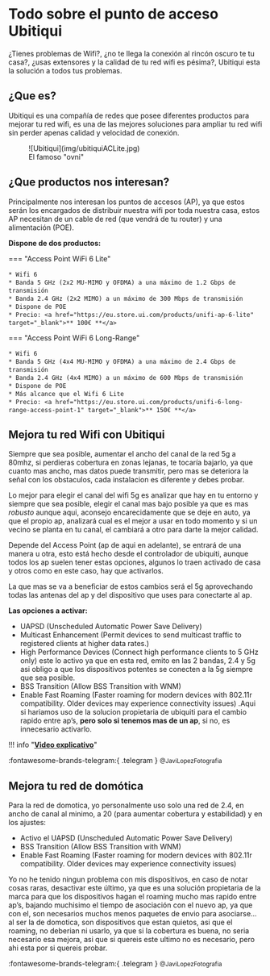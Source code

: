 # Todo sobre el punto de acceso Ubitiqui

¿Tienes problemas de Wifi?, ¿no te llega la conexión al rincón oscuro te tu casa?, ¿usas extensores y la calidad de tu red wifi es pésima?, Ubitiqui esta la solución a todos tus problemas.

## ¿Que es?

Ubitiqui es una compañía de redes que posee diferentes productos para mejorar tu red wifi, es una de las mejores soluciones para ampliar tu red wifi sin perder apenas calidad y velocidad de conexión.

<figure markdown> 
  ![Ubitiqui](img/ubitiquiACLite.jpg)
  <figcaption>El famoso "ovni"</figcaption>
</figure>

## ¿Que productos nos interesan?

Principalmente nos interesan los puntos de accesos (AP), ya que estos serán los encargados de distribuir nuestra wifi por toda nuestra casa, estos AP necesitan de un cable de red (que vendrá de tu router) y una alimentación (POE).

**Dispone de dos productos:**

=== "Access Point WiFi 6 Lite"

    * Wifi 6
    * Banda 5 GHz (2x2 MU-MIMO y OFDMA) a una máximo de 1.2 Gbps de transmisión
    * Banda 2.4 GHz (2x2 MIMO) a un máximo de 300 Mbps de transmisión
    * Dispone de POE
    * Precio: <a href="https://eu.store.ui.com/products/unifi-ap-6-lite" target="_blank">** 100€ **</a>
    
=== "Access Point WiFi 6 Long-Range"

    * Wifi 6
    * Banda 5 GHz (4x4 MU-MIMO y OFDMA) a una máximo de 2.4 Gbps de transmisión
    * Banda 2.4 GHz (4x4 MIMO) a un máximo de 600 Mbps de transmisión
    * Dispone de POE
    * Más alcance que el Wifi 6 Lite
    * Precio: <a href="https://eu.store.ui.com/products/unifi-6-long-range-access-point-1" target="_blank">** 150€ **</a>

## Mejora tu red Wifi con Ubitiqui

Siempre que sea posible, aumentar el ancho del canal de la red 5g a 80mhz, si perdieras cobertura en zonas lejanas, te tocaría bajarlo, ya que cuanto mas ancho, mas datos puede transmitir, pero mas se deteriora la señal con los obstaculos, cada instalacion es diferente y debes probar.

Lo mejor para elegir el canal del wifi 5g es analizar que hay en tu entorno y siempre que sea posible, elegir el canal mas bajo posible ya que es mas *robusto* aunque aqui, aconsejo encarecidamente que se deje en auto, ya que el propio ap, analizará cual es el mejor a usar en todo momento y si un vecino se planta en tu canal, el cambiará a otro para darte la mejor calidad.

Depende del Access Point (ap de aqui en adelante), se entrará de una manera u otra, esto está hecho desde el controlador de ubiquiti, aunque todos los ap suelen tener estas opciones, algunos lo traen activado de casa y otros como en este caso, hay que activarlos.

La que mas se va a beneficiar de estos cambios será el 5g aprovechando todas las antenas del ap y del dispositivo que uses para conectarte al ap.

**Las opciones a activar:**

* UAPSD (Unscheduled Automatic Power Save Delivery)
* Multicast Enhancement (Permit devices to send multicast traffic to registered clients at higher data rates.)
* High Performance Devices (Connect high performance clients to 5 GHz only) este lo activo ya que en esta red, emito en  las 2 bandas, 2.4 y 5g asi obligo a que los dispositivos potentes se conecten a la 5g siempre que sea posible.
* BSS Transition (Allow BSS Transition with WNM) 
* Enable Fast Roaming (Faster roaming for modern devices with 802.11r compatibility. Older devices may experience connectivity issues) .Aqui si hariamos uso de la solucion propietaria de ubiquiti para el cambio rapido entre ap’s, **pero solo si tenemos mas de un ap**, si no, es innecesario activarlo.

!!! info "[**Video explicativo**](/videos/MejoraWifi.mov)"

:fontawesome-brands-telegram:{ .telegram } <small>@JaviLopezFotografia</small> 

## Mejora tu red de domótica

Para la red de domotica, yo personalmente uso solo una red de 2.4, en ancho de canal al minimo, a 20 (para aumentar cobertura y estabilidad) y en los ajustes:

* Activo el UAPSD (Unscheduled Automatic Power Save Delivery)
* BSS Transition (Allow BSS Transition with WNM) 
* Enable Fast Roaming (Faster roaming for modern devices with 802.11r compatibility. Older devices may experience connectivity issues)

Yo no he tenido ningun problema con mis dispositivos, en caso de notar cosas raras, desactivar este último, ya que es una solución propietaria de la marca para que los dispositivos hagan el roaming mucho mas rapido entre ap’s, bajando muchisimo el tiempo de asociación con el nuevo ap, ya que con el, son necesarios muchos menos paquetes de envio para asociarse… al ser la de domotica, son dispositivos que estan quietos, asi que el roaming, no deberian ni usarlo, ya que si la cobertura es buena, no seria necesario esa mejora, asi que si quereis este ultimo no es necesario, pero ahi esta por si quereis probar.

:fontawesome-brands-telegram:{ .telegram } <small>@JaviLopezFotografia</small> 